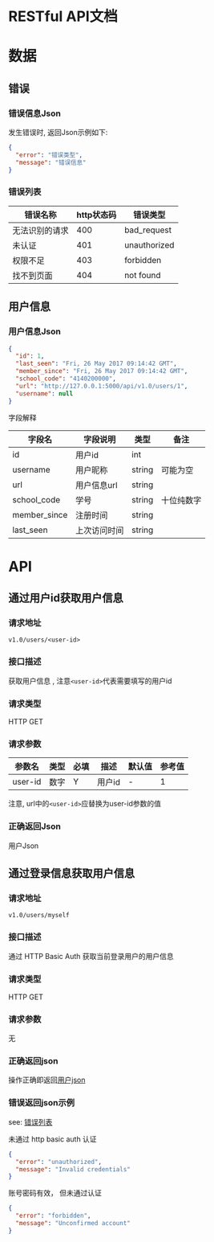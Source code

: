 # RESTful API文档

# 数据
## 错误
### 错误信息Json
发生错误时, 返回Json示例如下:
```json
{
  "error": "错误类型",
  "message": "错误信息"
}
```
### 错误列表
错误名称|http状态码|错误类型
---|---|---
无法识别的请求|400|bad_request
未认证|401|unauthorized
权限不足|403|forbidden
找不到页面|404|not found

## 用户信息
### 用户信息Json
```json
{
  "id": 1,
  "last_seen": "Fri, 26 May 2017 09:14:42 GMT",
  "member_since": "Fri, 26 May 2017 09:14:42 GMT",
  "school_code": "4140200000",
  "url": "http://127.0.0.1:5000/api/v1.0/users/1",
  "username": null
}
```

字段解释

字段名|字段说明|类型|备注
---|---|---|---
id|用户id|int|
username|用户昵称|string|可能为空
url|用户信息url|string|
school_code|学号|string|十位纯数字
member_since|注册时间|string|
last_seen|上次访问时间|string|

# API
## 通过用户id获取用户信息
### 请求地址 
`v1.0/users/<user-id>`
### 接口描述
获取用户信息 , 注意`<user-id>`代表需要填写的用户id
### 请求类型
HTTP GET
### 请求参数
参数名|类型|必填|描述|默认值|参考值
---|---|---|---|---|---
user-id|数字|Y|用户id|-|1

注意, url中的`<user-id>`应替换为user-id参数的值
### 正确返回Json
用户Json

## 通过登录信息获取用户信息
### 请求地址
`v1.0/users/myself`
### 接口描述
通过 HTTP Basic Auth 获取当前登录用户的用户信息
### 请求类型
HTTP GET
### 请求参数
无
### 正确返回json
操作正确即返回[用户json](#用户信息json)
### 错误返回json示例
see: [错误列表](#错误列表)

未通过 http basic auth 认证
```json
{
  "error": "unauthorized", 
  "message": "Invalid credentials"
}
```

账号密码有效， 但未通过认证
```json
{
  "error": "forbidden",
  "message": "Unconfirmed account"
}
```
